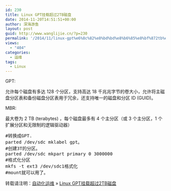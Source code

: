 ```yaml
---
id: 230
title: Linux GPT挂载超过2TB磁盘
date: 2014-11-20T14:51:51+00:00
author: 深海游鱼
layout: post
guid: http://www.wanglijie.cn/?p=230
permalink: '/2014/11/linux-gpt%e6%8c%82%e8%bd%bd%e8%b6%85%e8%bf%872tb%e7%a3%81%e7%9b%98.html'
views:
  - "404"
categories:
  - 运维
tags:
  - Linux  
---
```

GPT:
  
允许每个磁盘有多达 128 个分区，支持高达 18 千兆兆字节的卷大小，允许将主磁盘分区表和备份磁盘分区表用于冗余，还支持唯一的磁盘和分区 ID (GUID)。

MBR:
  
最大卷为 2 TB (terabytes) ，每个磁盘最多有 4 个主分区（或 3 个主分区，1 个扩展分区和无限制的逻辑驱动器）

<pre class="prettyprint linenums" >#转换成GPT.
parted /dev/sdc mklabel gpt。 
#创建3T的分区。
parted /dev/sdc mkpart primary 0 3000000  
#格式化分区
mkfs -t ext3 /dev/sdc1格式化
#mount就可以用了。
</pre>

转载请注明：[自动化运维](http://www.wanglijie.cn) &raquo; [Linux GPT挂载超过2TB磁盘](http://www.wanglijie.cn/2014/11/linux-gpt%e6%8c%82%e8%bd%bd%e8%b6%85%e8%bf%872tb%e7%a3%81%e7%9b%98.html)